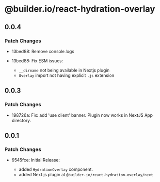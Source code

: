 # @builder.io/react-hydration-overlay

## 0.0.4

### Patch Changes

- 13bed88: Remove console.logs
- 13bed88: Fix ESM issues:

  - `__dirname` not being available in Nextjs plugin
  - `Overlay` import not having explicit `.js` extension

## 0.0.3

### Patch Changes

- 198726a: Fix: add 'use client' banner. Plugin now works in NextJS App directory.

## 0.0.1

### Patch Changes

- 9545fce: Initial Release:

  - added `HydrationOverlay` component.
  - added Next.js plugin at `@builder.io/react-hydration-overlay/next`
